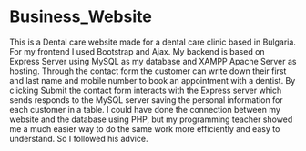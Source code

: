 # Business_Website
This is a Dental care website made for a dental care clinic based in Bulgaria. 
For my frontend I used Bootstrap and Ajax. 
My backend is based on Express Server using MySQL as my database and XAMPP Apache Server as hosting. 
Through the contact form the customer can write down their first and last name and mobile number to book an appointment with a dentist. By clicking Submit the contact form interacts with the Express server which sends responds to the MySQL server saving the personal information for each customer in a table. I could have done the connection between my website and the database using PHP, but my programming teacher showed me a much easier way to do the same work more efficiently and easy to understand. So I followed his advice. 


